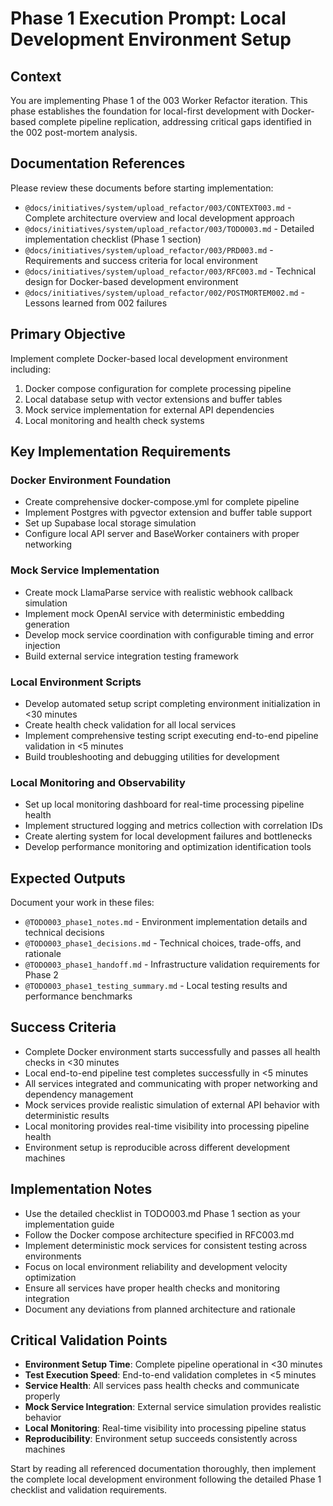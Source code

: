# Phase 1 Execution Prompt: Local Development Environment Setup

## Context
You are implementing Phase 1 of the 003 Worker Refactor iteration. This phase establishes the foundation for local-first development with Docker-based complete pipeline replication, addressing critical gaps identified in the 002 post-mortem analysis.

## Documentation References
Please review these documents before starting implementation:
- `@docs/initiatives/system/upload_refactor/003/CONTEXT003.md` - Complete architecture overview and local development approach
- `@docs/initiatives/system/upload_refactor/003/TODO003.md` - Detailed implementation checklist (Phase 1 section)
- `@docs/initiatives/system/upload_refactor/003/PRD003.md` - Requirements and success criteria for local environment
- `@docs/initiatives/system/upload_refactor/003/RFC003.md` - Technical design for Docker-based development environment
- `@docs/initiatives/system/upload_refactor/002/POSTMORTEM002.md` - Lessons learned from 002 failures

## Primary Objective
Implement complete Docker-based local development environment including:
1. Docker compose configuration for complete processing pipeline
2. Local database setup with vector extensions and buffer tables
3. Mock service implementation for external API dependencies
4. Local monitoring and health check systems

## Key Implementation Requirements

### Docker Environment Foundation
- Create comprehensive docker-compose.yml for complete pipeline
- Implement Postgres with pgvector extension and buffer table support
- Set up Supabase local storage simulation
- Configure local API server and BaseWorker containers with proper networking

### Mock Service Implementation
- Create mock LlamaParse service with realistic webhook callback simulation
- Implement mock OpenAI service with deterministic embedding generation
- Develop mock service coordination with configurable timing and error injection
- Build external service integration testing framework

### Local Environment Scripts
- Develop automated setup script completing environment initialization in <30 minutes
- Create health check validation for all local services
- Implement comprehensive testing script executing end-to-end pipeline validation in <5 minutes
- Build troubleshooting and debugging utilities for development

### Local Monitoring and Observability
- Set up local monitoring dashboard for real-time processing pipeline health
- Implement structured logging and metrics collection with correlation IDs
- Create alerting system for local development failures and bottlenecks
- Develop performance monitoring and optimization identification tools

## Expected Outputs
Document your work in these files:
- `@TODO003_phase1_notes.md` - Environment implementation details and technical decisions
- `@TODO003_phase1_decisions.md` - Technical choices, trade-offs, and rationale
- `@TODO003_phase1_handoff.md` - Infrastructure validation requirements for Phase 2
- `@TODO003_phase1_testing_summary.md` - Local testing results and performance benchmarks

## Success Criteria
- Complete Docker environment starts successfully and passes all health checks in <30 minutes
- Local end-to-end pipeline test completes successfully in <5 minutes
- All services integrated and communicating with proper networking and dependency management
- Mock services provide realistic simulation of external API behavior with deterministic results
- Local monitoring provides real-time visibility into processing pipeline health
- Environment setup is reproducible across different development machines

## Implementation Notes
- Use the detailed checklist in TODO003.md Phase 1 section as your implementation guide
- Follow the Docker compose architecture specified in RFC003.md
- Implement deterministic mock services for consistent testing across environments
- Focus on local environment reliability and development velocity optimization
- Ensure all services have proper health checks and monitoring integration
- Document any deviations from planned architecture and rationale

## Critical Validation Points
- **Environment Setup Time**: Complete pipeline operational in <30 minutes
- **Test Execution Speed**: End-to-end validation completes in <5 minutes
- **Service Health**: All services pass health checks and communicate properly
- **Mock Service Integration**: External service simulation provides realistic behavior
- **Local Monitoring**: Real-time visibility into processing pipeline status
- **Reproducibility**: Environment setup succeeds consistently across machines

Start by reading all referenced documentation thoroughly, then implement the complete local development environment following the detailed Phase 1 checklist and validation requirements.